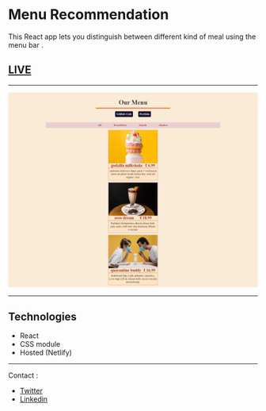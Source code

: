 # Menu Recommendation

This React app lets you distinguish between different kind of meal using the 
menu bar .

## [LIVE](https://menurecommendation.netlify.app/)

---

![Demo](./src/images/demo.png)

---

## Technologies

- React
- CSS module
- Hosted (Netlify)

---

Contact :

- [Twitter](https://twitter.com/Vanshsh2701)
- [Linkedin](https://www.linkedin.com/in/vanshsharma27/)